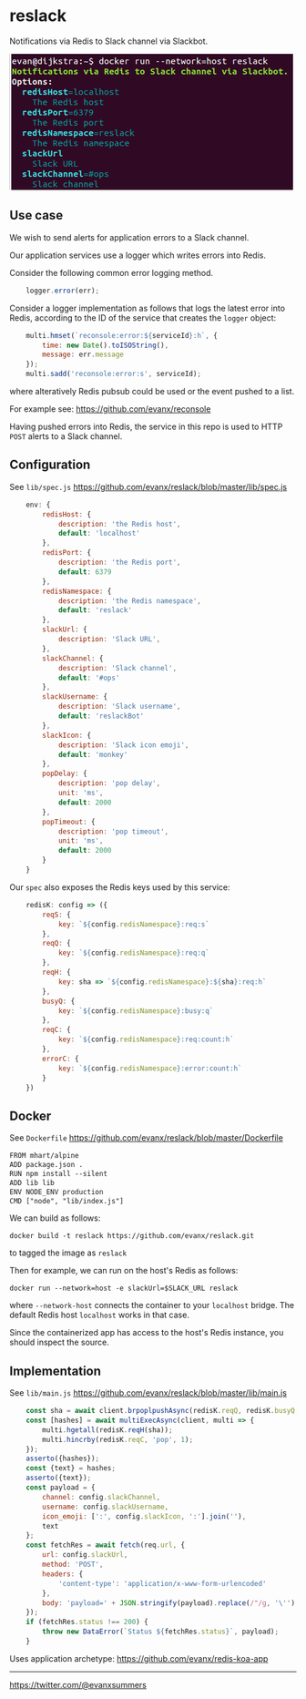 # reslack

Notifications via Redis to Slack channel via Slackbot.

<img src='https://raw.githubusercontent.com/evanx/reslack/master/docs/readme/images/main.png'>


## Use case

We wish to send alerts for application errors to a Slack channel.

Our application services use a logger which writes errors into Redis.  

Consider the following common error logging method.
```javascript
    logger.error(err);
```

Consider a logger implementation as follows that logs the latest error into Redis, according to the ID of the service that creates the `logger` object:
```javascript
    multi.hmset(`reconsole:error:${serviceId}:h`, {
        time: new Date().toISOString(),
        message: err.message
    });
    multi.sadd('reconsole:error:s', serviceId);
```
where alteratively Redis pubsub could be used or the event pushed to a list.

For example see: https://github.com/evanx/reconsole

Having pushed errors into Redis, the service in this repo is used to HTTP `POST` alerts to a Slack channel.


## Configuration

See `lib/spec.js` https://github.com/evanx/reslack/blob/master/lib/spec.js

```javascript
    env: {
        redisHost: {
            description: 'the Redis host',
            default: 'localhost'
        },
        redisPort: {
            description: 'the Redis port',
            default: 6379
        },
        redisNamespace: {
            description: 'the Redis namespace',
            default: 'reslack'
        },
        slackUrl: {
            description: 'Slack URL',
        },
        slackChannel: {
            description: 'Slack channel',
            default: '#ops'
        },
        slackUsername: {
            description: 'Slack username',
            default: 'reslackBot'
        },
        slackIcon: {
            description: 'Slack icon emoji',
            default: 'monkey'
        },
        popDelay: {
            description: 'pop delay',
            unit: 'ms',
            default: 2000
        },
        popTimeout: {
            description: 'pop timeout',
            unit: 'ms',
            default: 2000
        }
    }
```
Our `spec` also exposes the Redis keys used by this service:
```javascript    
    redisK: config => ({
        reqS: {
            key: `${config.redisNamespace}:req:s`
        },
        reqQ: {
            key: `${config.redisNamespace}:req:q`
        },
        reqH: {
            key: sha => `${config.redisNamespace}:${sha}:req:h`
        },
        busyQ: {
            key: `${config.redisNamespace}:busy:q`
        },
        reqC: {
            key: `${config.redisNamespace}:req:count:h`
        },
        errorC: {
            key: `${config.redisNamespace}:error:count:h`
        }
    })
```

## Docker

See `Dockerfile` https://github.com/evanx/reslack/blob/master/Dockerfile
```
FROM mhart/alpine
ADD package.json .
RUN npm install --silent
ADD lib lib
ENV NODE_ENV production
CMD ["node", "lib/index.js"]
```

We can build as follows:
```shell
docker build -t reslack https://github.com/evanx/reslack.git
```
to tagged the image as `reslack`

Then for example, we can run on the host's Redis as follows:
```shell
docker run --network=host -e slackUrl=$SLACK_URL reslack
```
where `--network-host` connects the container to your `localhost` bridge. The default Redis host `localhost` works in that case.

Since the containerized app has access to the host's Redis instance, you should inspect the source.


## Implementation

See `lib/main.js` https://github.com/evanx/reslack/blob/master/lib/main.js
```javascript
    const sha = await client.brpoplpushAsync(redisK.reqQ, redisK.busyQ, config.popTimeout);
    const [hashes] = await multiExecAsync(client, multi => {
        multi.hgetall(redisK.reqH(sha));
        multi.hincrby(redisK.reqC, 'pop', 1);
    });
    asserto({hashes});
    const {text} = hashes;
    asserto({text});
    const payload = {
        channel: config.slackChannel,
        username: config.slackUsername,
        icon_emoji: [':', config.slackIcon, ':'].join(''),
        text
    };
    const fetchRes = await fetch(req.url, {
        url: config.slackUrl,
        method: 'POST',
        headers: {
            'content-type': 'application/x-www-form-urlencoded'
        },
        body: 'payload=' + JSON.stringify(payload).replace(/"/g, '\'')
    });
    if (fetchRes.status !== 200) {
        throw new DataError(`Status ${fetchRes.status}`, payload);
    }
```

Uses application archetype: https://github.com/evanx/redis-koa-app


<hr>

https://twitter.com/@evanxsummers
